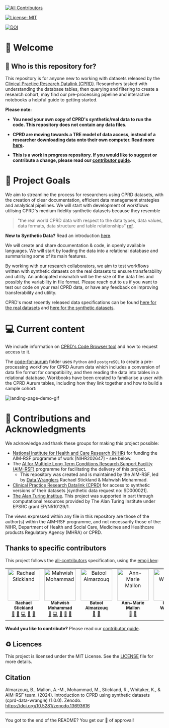 
<!-- ALL-CONTRIBUTORS-BADGE:START - Do not remove or modify this section -->
[![All Contributors](https://img.shields.io/badge/all_contributors-4-orange.svg?style=flat-square)](#thanks-to-specific-contributors)
<!-- ALL-CONTRIBUTORS-BADGE:END -->
[![License: MIT](https://img.shields.io/badge/License-MIT-yellow.svg)](https://opensource.org/licenses/MIT)

[![DOI](https://zenodo.org/badge/849944129.svg)](https://zenodo.org/doi/10.5281/zenodo.13693615)


# 👋 Welcome 

##  👥 Who is this repository for? 

This repository is for anyone new to working with datasets released by the [Clinical Practice Research Datalink (CPRD)](https://cprd.com). Researchers tasked with understanding the database tables, then querying and filtering to create a research cohort, may find our pre-processing pipeline and interactive notebooks a helpful guide to getting started. 

**Please note:**

- **You need your own copy of CPRD's synthetic/real data to run the code. This repository does not contain any data files.**

- **CPRD are moving towards a TRE model of data access, instead of a researcher downloading data onto their own computer. Read more [here](https://www.cprd.com/cprd-safe-our-trusted-research-environment).**

- **This is a work in progress repository. If you would like to suggest or contribute a change, please read our [contributor guide](CONTRIBUTING.md).**

# 🥅 Project Goals

We aim to streamline the process for researchers using CPRD datasets, with the creation of clear documentation, efficient data management strategies and analytical pipelines. We will start with development of workflows utilising CPRD's medium fidelity synthetic datasets because they resemble
> "the real world CPRD data with respect to the data types, data values, data formats, data structure and table relationships" [ref](https://cprd.com/synthetic-data).

**New to Synthetic Data?** Read an introduction [here](https://github.com/aim-rsf/Synthetic-Data).

We will create and share documentation & code, in openly available languages. We will start by loading the data into a relational database and summarising some of its main features. 

By working with our research collaborators, we aim to test workflows written with synthetic datasets on the real datasets to ensure transferability and utility. An anticipated mismatch will be the size of the data files and possibly the variability in file format. Please reach out to us if you want to test our code on your real CPRD data, or have any feedback on improving transferability and utility. 

CPRD's most recently released data specifications can be found [here for the real datasets](https://cprd.com/primary-care-data-public-health-research) and [here for the synthetic datasets](https://cprd.com/synthetic-data).
  
# 💻 Current content

We include information on [CPRD's Code Browser tool](cprd-code-browser.md) and how to request access to it. 

The [code-for-aurum](code-for-aurum) folder uses `Python` and `postgreSQL` to create a pre-processing workflow for CPRD Aurum data which includes a conversion of data file format for compatibility, and then reading the data into tables in a relational database. Workbooks have been created to familiarise a user with the CPRD Aurum tables, including how they link together and how to build a sample cohort:

![landing-page-demo-gif](https://github.com/aim-rsf/cprd-data-wrangle/blob/video-fix/output.gif?raw=true)

# 🤝 Contributions and Acknowledgments

We acknowledge and thank these groups for making this project possible:

- [National Institute for Health and Care Research (NIHR)](https://www.nihr.ac.uk/) for funding the AIM-RSF programme of work [NIHR202647] - see below.
- The [AI for Multiple Long Term Conditions Research Support Facility (AIM-RSF)](https://github.com/aim-rsf) programme for facilitating the delivery of this project.
  - This repository was created and is maintained by the AIM-RSF, led by [Data Wranglers](https://book.the-turing-way.org/collaboration/research-infrastructure-roles/data-wrangler.html) Rachael Stickland & Mahwish Mohammad.
- [Clinical Practice Research Datalink (CPRD)](CPRD) for access to synthetic versions of their datasets [synthetic data request no: SD000021].
- [The Alan Turing Institue](https://www.turing.ac.uk/). This project was supported in part through computational resources provided by The Alan Turing Institute under EPSRC grant EP/N510129/1.

The views expressed within any file in this repository are those of the author(s) within the AIM-RSF programme, and not necessarily those of the: NIHR, Department of Health and Social Care, Medicines and Healthcare products Regulatory Agency (MHRA) or CPRD. 
 
## Thanks to specific contributors

This project follows the [all-contributors](https://github.com/all-contributors/all-contributors) specification, using the [emoji key](https://allcontributors.org/docs/en/emoji-key):
<!-- ALL-CONTRIBUTORS-LIST:START - Do not remove or modify this section -->
<!-- prettier-ignore-start -->
<!-- markdownlint-disable -->
<table>
  <tbody>
    <tr>
      <td align="center" valign="top" width="14.28%"><a href="http://linkedin.com/in/rstickland-phd"><img src="https://avatars.githubusercontent.com/u/50215726?v=4?s=100" width="100px;" alt="Rachael Stickland"/><br /><sub><b>Rachael Stickland</b></sub></a><br /> <a href="#projectManagement-RayStick" title="Project Management">📆</a> <a href="#maintenance-RayStick" title="Maintenance">🚧</a> <a href="https://github.com/aim-rsf/cprd/commits?author=RayStick" title="Code">💻</a> <a href="https://github.com/aim-rsf/cprd/commits?author=RayStick" title="Documentation">📖</a> <a href="#ideas-RayStick" title="Ideas, Planning, & Feedback">🤔</a></td>
      <td align="center" valign="top" width="14.28%"><a href="https://github.com/Rainiefantasy"><img src="https://avatars.githubusercontent.com/u/43926907?v=4?s=100" width="100px;" alt="Mahwish Mohammad"/><br /><sub><b>Mahwish Mohammad</b></sub></a><br /><a href="#maintenance-Rainiefantasy" title="Maintenance">🚧</a> <a href="https://github.com/aim-rsf/cprd/commits?author=Rainiefantasy" title="Code">💻</a> <a href="https://github.com/aim-rsf/cprd/commits?author=Rainiefantasy" title="Documentation">📖</a> <a href="#ideas-Rainiefantasy" title="Ideas, Planning, & Feedback">🤔</a> <a href="https://github.com/aim-rsf/cprd/pulls?q=is%3Apr+reviewed-by%3ABatoolMM" title="Reviewed Pull Requests">👀</a></td>
      <td align="center" valign="top" width="14.28%"><a href="https://batool-almarzouq.netlify.app/"><img src="https://avatars.githubusercontent.com/u/53487593?v=4?s=100" width="100px;" alt="Batool Almarzouq"/><br /><sub><b>Batool Almarzouq</b></sub></a><br /><a href="https://github.com/aim-rsf/cprd/pulls?q=is%3Apr+reviewed-by%3ABatoolMM" title="Reviewed Pull Requests">👀</a> <a href="#ideas-amallon" title="Ideas, Planning, & Feedback">🤔</a></td>
      <td align="center" valign="top" width="14.28%"><a href="https://github.com/amallon"><img src="https://avatars.githubusercontent.com/u/35258603?v=4?s=100" width="100px;" alt="Ann-Marie Mallon"/><br /><sub><b>Ann-Marie Mallon</b></sub></a><br /><a href="#projectManagement-amallon" title="Project Management">📆</a> <a href="#ideas-amallon" title="Ideas, Planning, & Feedback">🤔</a></td>
      <td align="center" valign="top" width="14.28%"><a href="https://github.com/amallon"><img src="https://avatars.githubusercontent.com/u/3626306?v=4" width="100px;" alt="Kirstie Whitaker"/><br /><sub><b>Kirstie Whitaker</b></sub></a><br /> <a href="#ideas-KirstieJane" title="Ideas, Planning, & Feedback">🤔</a></td>
    </tr>
  </tbody>
</table>

<!-- markdownlint-restore -->
<!-- prettier-ignore-end -->

<!-- ALL-CONTRIBUTORS-LIST:END -->

**Would you like to contribute?** Please read our [contributor guide](CONTRIBUTING.md). 

## ♻️ Licences

This project is licensed under the MIT License. See the [LICENSE](LICENSE) file for more details.

## Citation

Almarzouq, B., Mallon, A.-M., Mohammad, M., Stickland, R., Whitaker, K., & AIM-RSF team. (2024). Introduction to CPRD using synthetic datasets (cprd-data-wrangle) (1.0.0). Zenodo. https://doi.org/10.5281/zenodo.13693616

---

You got to the end of the README? You get our :seal: of approval! 
